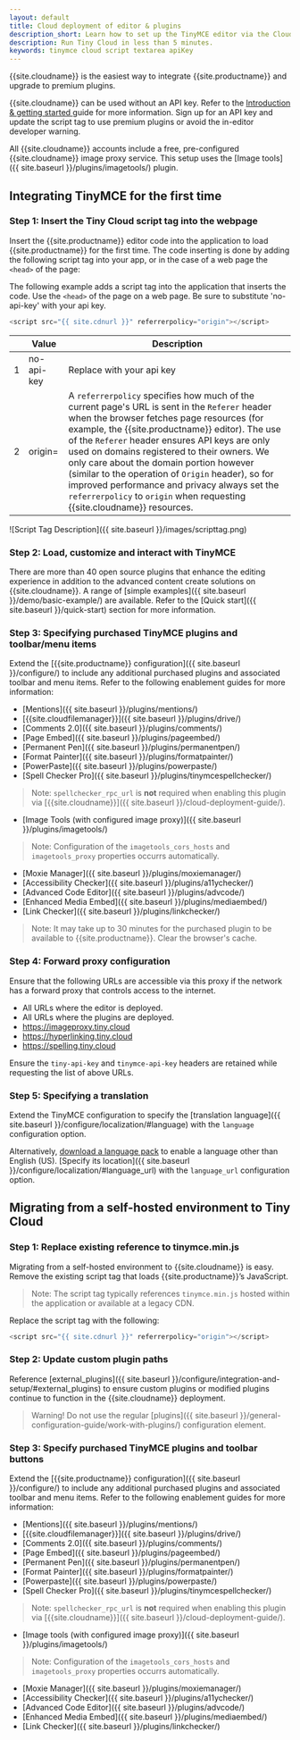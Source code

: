 ```yaml
---
layout: default
title: Cloud deployment of editor & plugins
description_short: Learn how to set up the TinyMCE editor via the Cloud or migrate from a self-hosted environment.
description: Run Tiny Cloud in less than 5 minutes.
keywords: tinymce cloud script textarea apiKey
---
```


{{site.cloudname}} is the easiest way to integrate {{site.productname}} and upgrade to premium plugins.

{{site.cloudname}} can be used without an API key. Refer to the [Introduction & getting started ]({{site.baseurl}}/general-configuration-guide) guide for more information. Sign up for an API key and update the script tag to use premium plugins or avoid the in-editor developer warning.

All {{site.cloudname}} accounts include a free, pre-configured {{site.cloudname}} image proxy service. This setup uses the [Image tools]({{  site.baseurl }}/plugins/imagetools/) plugin.

## Integrating TinyMCE for the first time

### Step 1: Insert the Tiny Cloud script tag into the webpage

Insert the {{site.productname}} editor code into the application to load {{site.productname}} for the first time. The code inserting is done by adding the following script tag into your app, or in the case of a web page the `<head>` of the page:

The following example adds a script tag into the application that inserts the code. Use the `<head>` of the page on a web page. Be sure to substitute 'no-api-key' with your api key.

```js
<script src="{{ site.cdnurl }}" referrerpolicy="origin"></script>
```

||Value|Description|
|---|---|---|
|1|no-api-key|Replace with your api key|
|2|origin=|A `referrerpolicy` specifies how much of the current page's URL is sent in the `Referer` header when the browser fetches page resources (for example, the {{site.productname}} editor). The use of the `Referer` header ensures API keys are only used on domains registered to their owners. We only care about the domain portion however (similar to the operation of `Origin` header), so for improved performance and privacy always set the `referrerpolicy` to `origin` when requesting {{site.cloudname}} resources.|



![Script Tag Description]({{ site.baseurl }}/images/scripttag.png)


### Step 2: Load, customize and interact with TinyMCE

There are more than 40 open source plugins that enhance the editing experience in addition to the advanced content create solutions on {{site.cloudname}}. A range of [simple examples]({{ site.baseurl }}/demo/basic-example/) are available. Refer to the [Quick start]({{ site.baseurl }}/quick-start) section for more information.

### Step 3: Specifying purchased TinyMCE plugins and toolbar/menu items

Extend the [{{site.productname}} configuration]({{ site.baseurl }}/configure/) to include any additional purchased plugins and associated toolbar and menu items. Refer to the following enablement guides for more information:

* [Mentions]({{ site.baseurl }}/plugins/mentions/)
* [{{site.cloudfilemanager}}]({{ site.baseurl }}/plugins/drive/)
* [Comments 2.0]({{ site.baseurl }}/plugins/comments/)
* [Page Embed]({{ site.baseurl }}/plugins/pageembed/)
* [Permanent Pen]({{ site.baseurl }}/plugins/permanentpen/)
* [Format Painter]({{ site.baseurl }}/plugins/formatpainter/)
* [PowerPaste]({{ site.baseurl }}/plugins/powerpaste/)
* [Spell Checker Pro]({{ site.baseurl }}/plugins/tinymcespellchecker/)

> Note: `spellchecker_rpc_url` is **not** required when enabling this plugin via [{{site.cloudname}}]({{ site.baseurl }}/cloud-deployment-guide/).

* [Image Tools (with configured image proxy)]({{ site.baseurl }}/plugins/imagetools/)

> Note: Configuration of the `imagetools_cors_hosts` and `imagetools_proxy` properties occurrs automatically.

* [Moxie Manager]({{ site.baseurl }}/plugins/moxiemanager/)
* [Accessibility Checker]({{ site.baseurl }}/plugins/a11ychecker/)
* [Advanced Code Editor]({{ site.baseurl }}/plugins/advcode/)
* [Enhanced Media Embed]({{ site.baseurl }}/plugins/mediaembed/)
* [Link Checker]({{ site.baseurl }}/plugins/linkchecker/)

> Note: It may take up to 30 minutes for the purchased plugin to be available to {{site.productname}}. Clear the browser's cache.

### Step 4: Forward proxy configuration
Ensure that the following URLs are accessible via this proxy if the network has a forward proxy that controls access to the internet.

* All URLs where the editor is deployed.
* All URLs where the plugins are deployed.
* https://imageproxy.tiny.cloud
* https://hyperlinking.tiny.cloud
* https://spelling.tiny.cloud

Ensure the `tiny-api-key` and `tinymce-api-key` headers are retained while requesting the list of above URLs.

### Step 5: Specifying a translation

Extend the TinyMCE configuration to specify the [translation language]({{ site.baseurl }}/configure/localization/#language) with the `language` configuration option.

Alternatively, [download a language pack]({{site.gettiny}}/language-packages/) to enable a language other than English (US). [Specify its location]({{ site.baseurl }}/configure/localization/#language_url) with the `language_url` configuration option.

## Migrating from a self-hosted environment to Tiny Cloud

### Step 1: Replace existing reference to tinymce.min.js

Migrating from a self-hosted environment to {{site.cloudname}} is easy. Remove the existing script tag that loads {{site.productname}}’s JavaScript.

> Note: The script tag typically references `tinymce.min.js` hosted within the application or available at a legacy CDN.

Replace the script tag with the following:

```js
<script src="{{ site.cdnurl }}" referrerpolicy="origin"></script>
```

### Step 2: Update custom plugin paths

Reference [external_plugins]({{ site.baseurl }}/configure/integration-and-setup/#external_plugins) to ensure custom plugins or modified plugins continue to function in the {{site.cloudname}} deployment.

> Warning! Do not use the regular [plugins]({{ site.baseurl }}/general-configuration-guide/work-with-plugins/) configuration element.

### Step 3: Specify purchased TinyMCE plugins and toolbar buttons

Extend the [{{site.productname}} configuration]({{ site.baseurl }}/configure/) to include any additional purchased plugins and associated toolbar and menu items. Refer to the following enablement guides for more information:

* [Mentions]({{ site.baseurl }}/plugins/mentions/)
* [{{site.cloudfilemanager}}]({{ site.baseurl }}/plugins/drive/)
* [Comments 2.0]({{ site.baseurl }}/plugins/comments/)
* [Page Embed]({{ site.baseurl }}/plugins/pageembed/)
* [Permanent Pen]({{ site.baseurl }}/plugins/permanentpen/)
* [Format Painter]({{ site.baseurl }}/plugins/formatpainter/)
* [Powerpaste]({{ site.baseurl }}/plugins/powerpaste/)
* [Spell Checker Pro]({{ site.baseurl }}/plugins/tinymcespellchecker/)

> Note: `spellchecker_rpc_url` is **not** required when enabling this plugin via [{{site.cloudname}}]({{ site.baseurl }}/cloud-deployment-guide/).

* [Image tools (with configured image proxy)]({{ site.baseurl }}/plugins/imagetools/)

> Note: Configuration of the `imagetools_cors_hosts` and `imagetools_proxy` properties occurrs automatically.

* [Moxie Manager]({{ site.baseurl }}/plugins/moxiemanager/)
* [Accessibility Checker]({{ site.baseurl }}/plugins/a11ychecker/)
* [Advanced Code Editor]({{ site.baseurl }}/plugins/advcode/)
* [Enhanced Media Embed]({{ site.baseurl }}/plugins/mediaembed/)
* [Link Checker]({{ site.baseurl }}/plugins/linkchecker/)
